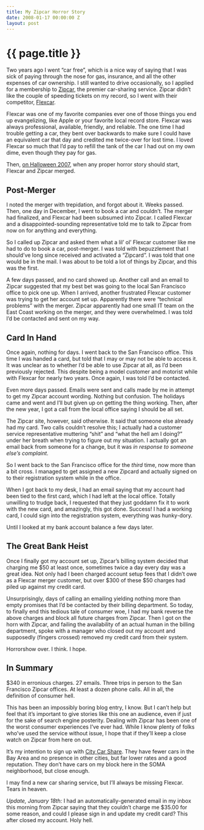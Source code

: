 ```yaml
---
title: My Zipcar Horror Story
date: 2008-01-17 00:00:00 Z
layout: post
---
```


{{ page.title }}
================

Two years ago I went “car free”, which is a nice way of saying that I was sick of paying through the nose for gas, insurance, and all the other expenses of car ownership. I still wanted to drive occasionally, so I applied for a membership to [Zipcar](http://www.zipcar.com/), the premier car-sharing service. Zipcar didn’t like the couple of speeding tickets on my record, so I went with their competitor, [Flexcar](http://www.flexcar.com/).

Flexcar was one of my favorite companies ever one of those things you end up evangelizing, like Apple or your favorite local record store. Flexcar was always professional, available, friendly, and reliable. The one time I had trouble getting a car, they bent over backwards to make sure I could have an equivalent car that day and credited me twice-over for lost time. I loved Flexcar so much that I’d pay to refill the tank of the car I had out on my own dime, even though they pay for gas.

Then, [on Halloween 2007](http://www.flexcar.com/Portals/0/10About/PressReleases/pr103107.html), when any proper horror story should start, Flexcar and Zipcar merged.

Post-Merger
-----------

I noted the merger with trepidation, and forgot about it. Weeks passed. Then, one day in December, I went to book a car and couldn’t. The merger had finalized, and Flexcar had been subsumed into Zipcar. I called Flexcar and a disappointed-sounding representative told me to talk to Zipcar from now on for anything and everything.

So I called up Zipcar and asked them what a lil’ ol’ Flexcar customer like me had to do to book a car, post-merger. I was told with bepuzzlement that I should’ve long since received and activated a “Zipcard”. I was told that one would be in the mail. I was about to be told a lot of things by Zipcar, and this was the first.

A few days passed, and no card showed up. Another call and an email to Zipcar suggested that my best bet was going to the local San Francisco office to pick one up. When I arrived, another frustrated Flexcar customer was trying to get her account set up. Apparently there were “technical problems” with the merger. Zipcar apparently had one small IT team on the East Coast working on the merger, and they were overwhelmed. I was told I’d be contacted and sent on my way.

Card In Hand
------------

Once again, nothing for days. I went back to the San Francisco office. This time I was handed a card, but told that I may or may not be able to access it. It was unclear as to whether I’d be able to use Zipcar at all, as I’d been previously rejected. This despite being a model customer and motorist while with Flexcar for nearly two years. Once again, I was told I’d be contacted.

Even more days passed. Emails were sent and calls made by me in attempt to get my Zipcar account wording. Nothing but confusion. The holidays came and went and I’ll but given up on getting the thing working. Then, after the new year, I got a call from the local office saying I should be all set.

The Zipcar site, however, said otherwise. It said that someone else already had my card. Two calls couldn’t resolve this; I actually had a customer service representative muttering “shit” and “what the hell am I doing?” under her breath when trying to figure out my situation. I actually got an email back from someone for a change, but it was *in response to someone else’s complaint*.

So I went back to the San Francisco office for the *third* time, now more than a bit cross. I managed to get assigned a new Zipcard and actually signed on to their registration system while in the office.

When I got back to my desk, I had an email saying that my account had been tied to the first card, which I had left at the local office. Totally unwilling to trudge back, I requested that they just goddamn fix it to work with the new card, and amazingly, this got done. Success! I had a working card, I could sign into the registration system, everything was hunky-dory.

Until I looked at my bank account balance a few days later.

The Great Bank Heist
--------------------

Once I finally got my account set up, Zipcar’s billing system decided that charging me $50 at least once, sometimes twice a day every day was a great idea. Not only had I been charged account setup fees that I didn’t owe as a Flexcar merger customer, but over $300 of these $50 charges had piled up against my credit card.

Unsurprisingly, days of calling an emailing yielding nothing more than empty promises that I’d be contacted by their billing department. So today, to finally end this tedious tale of consumer woe, I had my bank reverse the above charges and block all future charges from Zipcar. Then I got on the horn with Zipcar, and failing the availability of an actual human in the billing department, spoke with a manager who closed out my account and supposedly (fingers crossed) removed my credit card from their system.

Horrorshow over. I think. I hope.

In Summary
----------

$340 in erronious charges. 27 emails. Three trips in person to the San Francisco Zipcar offices. At least a dozen phone calls. All in all, the definition of consumer hell.

This has been an impossibly boring blog entry, I know. But I can’t help but feel that it’s important to give stories like this one an audience, even if just for the sake of search engine posterity. Dealing with Zipcar has been one of the worst consumer experiences I’ve ever had. While I know plenty of folks who’ve used the service without issue, I hope that if they’ll keep a close watch on Zipcar from here on out.

It’s my intention to sign up with [City Car Share](http://www.citycarshare.org/). They have fewer cars in the Bay Area and no presence in other cities, but far lower rates and a good reputation. They don’t have cars on my block here in the SOMA neighborhood, but close enough.

I may find a new car sharing service, but I’ll always be missing Flexcar. Tears in heaven.

*Update, January 18th:* I had an automatically-generated email in my inbox this morning from Zipcar saying that they couldn’t charge me $35.00 for some reason, and could I please sign in and update my credit card? This after closed my account. Holy hell.
